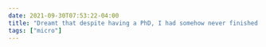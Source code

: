 ```yaml
---
date: 2021-09-30T07:53:22-04:00
title: "Dreamt that despite having a PhD, I had somehow never finished my BA. Had to explain a lot to employer and was trying to transfer to Centre College to make completing the degree earlier."
tags: ["micro"]
---
```

